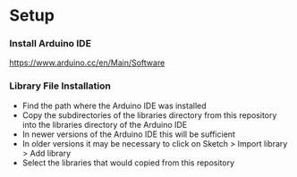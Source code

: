 # Setup

### Install Arduino IDE

https://www.arduino.cc/en/Main/Software

### Library File Installation

* Find the path where the Arduino IDE was installed
* Copy the subdirectories of the libraries directory from this repository into the libraries directory of the Arduino IDE
* In newer versions of the Arduino IDE this will be sufficient
* In older versions it may be necessary to click on Sketch > Import library > Add library
* Select the libraries that would copied from this repository